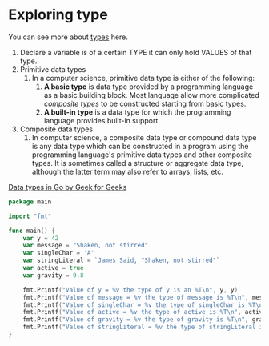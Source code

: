 <h1>Exploring type</h1>

You can see more about [types](https://golangbyexample.com/all-data-types-in-golang-with-examples/) here.

1. Declare a variable is of a certain TYPE it can only hold VALUES of that type.
2. Primitive data types
   1. In a computer science, primitive data type is either of the following:
      1. **A basic type** is data type provided by a programming language as a basic building block. Most language allow more complicated <i>composite types</i> to be constructed starting from basic types.
      2. **A built-in type** is a data type for which the programming language provides built-in support.
3. Composite data types
   1. In computer science, a composite data type or compound data type is any data type which can be constructed in a program using the programming language's primitive data types and other composite types. It is sometimes called a structure or aggregate data type, although the latter term may also refer to arrays, lists, etc.

[Data types in Go by Geek for Geeks](https://www.geeksforgeeks.org/data-types-in-go/)

```go
package main

import "fmt"

func main() {
	var y = 42
	var message = "Shaken, not stirred"
	var singleChar = 'A'
	var stringLiteral = `James Said, "Shaken, not stirred"`
	var active = true
	var gravity = 9.8

	fmt.Printf("Value of y = %v the type of y is an %T\n", y, y)
	fmt.Printf("Value of message = %v the type of message is %T\n", message, message)
	fmt.Printf("Value of singleChar = %v the type of singleChar is %T\n", singleChar, singleChar)
	fmt.Printf("Value of active = %v the type of active is %T\n", active, active)
	fmt.Printf("Value of gravity = %v the type of gravity is %T\n", gravity, gravity)
	fmt.Printf("Value of stringLiteral = %v the type of stringLiteral is %T\n", stringLiteral, stringLiteral)
}
```